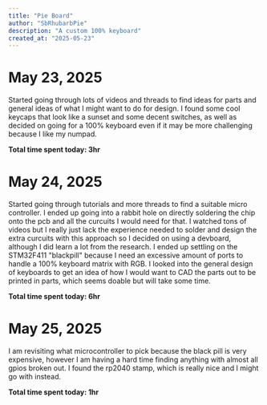 ```yaml
---
title: "Pie Board"
author: "SbRhubarbPie"
description: "A custom 100% keyboard"
created_at: "2025-05-23"
---
```


# May 23, 2025
  Started going through lots of videos and threads to find ideas for parts and general ideas of what I might want to do for design. I found some cool keycaps that look like a sunset and some decent switches, as well as decided on going for a 100% keyboard even if it may be more challenging because I like my numpad.
  
  **Total time spent today: 3hr**

# May 24, 2025
  Started going through tutorials and more threads to find a suitable micro controller. I ended up going into a rabbit hole on directly soldering the chip onto the pcb and all the curcuits I would need for that. I watched tons of videos but I really just lack the experience needed to solder and design the extra curcuits with this approach so I decided on using a devboard, although I did learn a lot from the research. I ended up settling on the STM32F411 "blackpill" because I need an excessive amount of ports to handle a 100% keyboard matrix with RGB. I looked into the general design of keyboards to get an idea of how I would want to CAD the parts out to be printed in parts, which seems doable but will take some time.
  
  **Total time spent today: 6hr**

# May 25, 2025
  I am revisiting what microcontroller to pick because the black pill is very expensive, however I am having a hard time finding anything with almost all gpios broken out. I found the rp2040 stamp, which is really nice and I might go with instead.
  
  **Total time spent today: 1hr**
